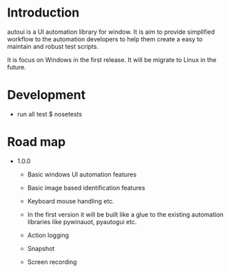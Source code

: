 # Introduction
autoui is a UI automation library for window. It is aim to provide simplified workflow to the automation developers to help them create a easy to maintain and robust test scripts.

It is focus on Windows in the first release. It will be migrate to Linux in the future.

# Development
- run all test
$ nosetests


# Road map
- 1.0.0

    + Basic windows UI automation features
    + Basic image based identification features
    + Keyboard mouse handling etc.
    + In the first version it will be built like a glue to the existing
    automation libraries like pywinauot, pyautogui etc.

    + Action logging
    + Snapshot
    + Screen recording